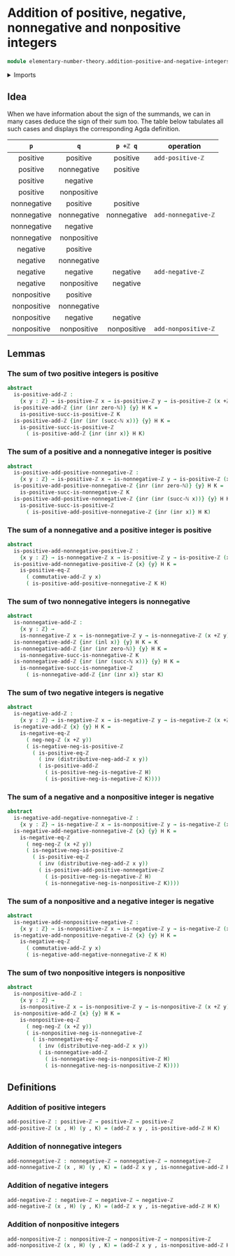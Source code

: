 # Addition of positive, negative, nonnegative and nonpositive integers

```agda
module elementary-number-theory.addition-positive-and-negative-integers where
```

<details><summary>Imports</summary>

```agda
open import elementary-number-theory.addition-integers
open import elementary-number-theory.integers
open import elementary-number-theory.natural-numbers
open import elementary-number-theory.negative-integers
open import elementary-number-theory.nonnegative-integers
open import elementary-number-theory.nonpositive-integers
open import elementary-number-theory.positive-and-negative-integers
open import elementary-number-theory.positive-integers

open import foundation.coproduct-types
open import foundation.dependent-pair-types
open import foundation.equivalences
open import foundation.identity-types
open import foundation.injective-maps
open import foundation.unit-type
```

</details>

## Idea

When we have information about the sign of the summands, we can in many cases
deduce the sign of their sum too. The table below tabulates all such cases and
displays the corresponding Agda definition.

|     `p`     |     `q`     |  `p +ℤ q`   | operation           |
| :---------: | :---------: | :---------: | ------------------- |
|  positive   |  positive   |  positive   | `add-positive-ℤ`    |
|  positive   | nonnegative |  positive   |                     |
|  positive   |  negative   |             |                     |
|  positive   | nonpositive |             |                     |
| nonnegative |  positive   |  positive   |                     |
| nonnegative | nonnegative | nonnegative | `add-nonnegative-ℤ` |
| nonnegative |  negative   |             |                     |
| nonnegative | nonpositive |             |                     |
|  negative   |  positive   |             |                     |
|  negative   | nonnegative |             |                     |
|  negative   |  negative   |  negative   | `add-negative-ℤ`    |
|  negative   | nonpositive |  negative   |                     |
| nonpositive |  positive   |             |                     |
| nonpositive | nonnegative |             |                     |
| nonpositive |  negative   |  negative   |                     |
| nonpositive | nonpositive | nonpositive | `add-nonpositive-ℤ` |

## Lemmas

### The sum of two positive integers is positive

```agda
abstract
  is-positive-add-ℤ :
    {x y : ℤ} → is-positive-ℤ x → is-positive-ℤ y → is-positive-ℤ (x +ℤ y)
  is-positive-add-ℤ {inr (inr zero-ℕ)} {y} H K =
    is-positive-succ-is-positive-ℤ K
  is-positive-add-ℤ {inr (inr (succ-ℕ x))} {y} H K =
    is-positive-succ-is-positive-ℤ
      ( is-positive-add-ℤ {inr (inr x)} H K)
```

### The sum of a positive and a nonnegative integer is positive

```agda
abstract
  is-positive-add-positive-nonnegative-ℤ :
    {x y : ℤ} → is-positive-ℤ x → is-nonnegative-ℤ y → is-positive-ℤ (x +ℤ y)
  is-positive-add-positive-nonnegative-ℤ {inr (inr zero-ℕ)} {y} H K =
    is-positive-succ-is-nonnegative-ℤ K
  is-positive-add-positive-nonnegative-ℤ {inr (inr (succ-ℕ x))} {y} H K =
    is-positive-succ-is-positive-ℤ
      ( is-positive-add-positive-nonnegative-ℤ {inr (inr x)} H K)
```

### The sum of a nonnegative and a positive integer is positive

```agda
abstract
  is-positive-add-nonnegative-positive-ℤ :
    {x y : ℤ} → is-nonnegative-ℤ x → is-positive-ℤ y → is-positive-ℤ (x +ℤ y)
  is-positive-add-nonnegative-positive-ℤ {x} {y} H K =
    is-positive-eq-ℤ
      ( commutative-add-ℤ y x)
      ( is-positive-add-positive-nonnegative-ℤ K H)
```

### The sum of two nonnegative integers is nonnegative

```agda
abstract
  is-nonnegative-add-ℤ :
    {x y : ℤ} →
    is-nonnegative-ℤ x → is-nonnegative-ℤ y → is-nonnegative-ℤ (x +ℤ y)
  is-nonnegative-add-ℤ {inr (inl x)} {y} H K = K
  is-nonnegative-add-ℤ {inr (inr zero-ℕ)} {y} H K =
    is-nonnegative-succ-is-nonnegative-ℤ K
  is-nonnegative-add-ℤ {inr (inr (succ-ℕ x))} {y} H K =
    is-nonnegative-succ-is-nonnegative-ℤ
      ( is-nonnegative-add-ℤ {inr (inr x)} star K)
```

### The sum of two negative integers is negative

```agda
abstract
  is-negative-add-ℤ :
    {x y : ℤ} → is-negative-ℤ x → is-negative-ℤ y → is-negative-ℤ (x +ℤ y)
  is-negative-add-ℤ {x} {y} H K =
    is-negative-eq-ℤ
      ( neg-neg-ℤ (x +ℤ y))
      ( is-negative-neg-is-positive-ℤ
        ( is-positive-eq-ℤ
          ( inv (distributive-neg-add-ℤ x y))
          ( is-positive-add-ℤ
            ( is-positive-neg-is-negative-ℤ H)
            ( is-positive-neg-is-negative-ℤ K))))
```

### The sum of a negative and a nonpositive integer is negative

```agda
abstract
  is-negative-add-negative-nonnegative-ℤ :
    {x y : ℤ} → is-negative-ℤ x → is-nonpositive-ℤ y → is-negative-ℤ (x +ℤ y)
  is-negative-add-negative-nonnegative-ℤ {x} {y} H K =
    is-negative-eq-ℤ
      ( neg-neg-ℤ (x +ℤ y))
      ( is-negative-neg-is-positive-ℤ
        ( is-positive-eq-ℤ
          ( inv (distributive-neg-add-ℤ x y))
          ( is-positive-add-positive-nonnegative-ℤ
            ( is-positive-neg-is-negative-ℤ H)
            ( is-nonnegative-neg-is-nonpositive-ℤ K))))
```

### The sum of a nonpositive and a negative integer is negative

```agda
abstract
  is-negative-add-nonpositive-negative-ℤ :
    {x y : ℤ} → is-nonpositive-ℤ x → is-negative-ℤ y → is-negative-ℤ (x +ℤ y)
  is-negative-add-nonpositive-negative-ℤ {x} {y} H K =
    is-negative-eq-ℤ
      ( commutative-add-ℤ y x)
      ( is-negative-add-negative-nonnegative-ℤ K H)
```

### The sum of two nonpositive integers is nonpositive

```agda
abstract
  is-nonpositive-add-ℤ :
    {x y : ℤ} →
    is-nonpositive-ℤ x → is-nonpositive-ℤ y → is-nonpositive-ℤ (x +ℤ y)
  is-nonpositive-add-ℤ {x} {y} H K =
    is-nonpositive-eq-ℤ
      ( neg-neg-ℤ (x +ℤ y))
      ( is-nonpositive-neg-is-nonnegative-ℤ
        ( is-nonnegative-eq-ℤ
          ( inv (distributive-neg-add-ℤ x y))
          ( is-nonnegative-add-ℤ
            ( is-nonnegative-neg-is-nonpositive-ℤ H)
            ( is-nonnegative-neg-is-nonpositive-ℤ K))))
```

## Definitions

### Addition of positive integers

```agda
add-positive-ℤ : positive-ℤ → positive-ℤ → positive-ℤ
add-positive-ℤ (x , H) (y , K) = (add-ℤ x y , is-positive-add-ℤ H K)
```

### Addition of nonnegative integers

```agda
add-nonnegative-ℤ : nonnegative-ℤ → nonnegative-ℤ → nonnegative-ℤ
add-nonnegative-ℤ (x , H) (y , K) = (add-ℤ x y , is-nonnegative-add-ℤ H K)
```

### Addition of negative integers

```agda
add-negative-ℤ : negative-ℤ → negative-ℤ → negative-ℤ
add-negative-ℤ (x , H) (y , K) = (add-ℤ x y , is-negative-add-ℤ H K)
```

### Addition of nonpositive integers

```agda
add-nonpositive-ℤ : nonpositive-ℤ → nonpositive-ℤ → nonpositive-ℤ
add-nonpositive-ℤ (x , H) (y , K) = (add-ℤ x y , is-nonpositive-add-ℤ H K)
```
